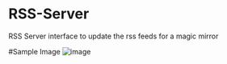 # RSS-Server
RSS Server interface to update the rss feeds for a magic mirror


#Sample Image
![image](https://github.com/user-attachments/assets/bb7af3b2-66fe-402f-ab3f-4d9474e30b07)


